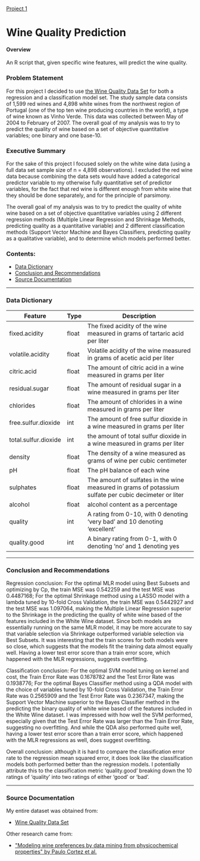 [Project 1](./Final_Project_Wine_Quality_KNIGHT.Rmd)

#  Wine Quality Prediction


#### Overview

An R script that, given specific wine features, will predict the wine quality.

### Problem Statement

For this project I decided to use [the Wine Quality Data Set](https://archive.ics.uci.edu/ml/datasets/Wine+Quality) for both a regression and a classification model set. The study sample data consists of 1,599 red wines and 4,898 white wines from the northwest region of Portugal (one of the top ten wine producing countries in the world), a type of wine known as Vinho Verde. This data was collected between May of 2004 to February of 2007. The overall goal of my analysis was to try to predict the quality of wine based on a set of objective quantitative variables; one binary and one base-10.

### Executive Summary

For the sake of this project I focused solely on the white wine data (using a full data set sample size of n = 4,898 observations). I excluded the red wine data because combining the data sets would have added a categorical predictor variable to my otherwise fully quantitative set of predictor variables, for the fact that red wine is different enough from white wine that they should be done separately, and for the principle of parsimony.

The overall goal of my analysis was to try to predict the quality of white wine based on a set of objective quantitative variables using 2 different regression methods (Multiple Linear Regression and Shrinkage Methods, predicting quality as a quantitative variable) and 2 different classification methods (Support Vector Machine and Bayes Classifiers, predicting quality as a qualitative variable), and to determine which models performed better.



### Contents:
- [Data Dictionary](#Data-Dictionary)
- [Conclusion and Recommendations](#Conclusion-and-Recommendations)
- [Source Documentation](#Source-Documentation)


---

### Data Dictionary

|Feature|Type|Description|
|---|---|---|
|fixed.acidity|float|The fixed acidity of the wine measured in grams of tartaric acid per liter|
|volatile.acidity|float|Volatile acidity of the wine measured in grams of acetic acid per liter|
|citric.acid|float|The amount of citric acid in a wine measured in grams per liter|
|residual.sugar|float|The amount of residual sugar in a wine measured in grams per liter|
|chlorides|float|The amount of chlorides in a wine measured in grams per liter|
|free.sulfur.dioxide|int|The amount of free sulfur dioxide in a wine measured in grams per liter|
|total.sulfur.dioxide|int|the amount of total sulfur dioxide in a wine measured in grams per liter|
|density|float|The density of a wine measured as grams of wine per cubic centimeter|
|pH|float|The pH balance of each wine|
|sulphates|float|The amount of sulfates in the wine measured in grams of potassium sulfate per cubic decimeter or liter|
|alcohol|float|alcohol content as a percentage|
|quality|int|A rating from 0-10, with 0 denoting ‘very bad’ and 10 denoting ‘excellent’|
|quality.good|int|A binary rating from 0-1, with 0 denoting ‘no’ and 1 denoting yes|




---


### Conclusion and Recommendations

Regression conclusion: For the optimal MLR model using Best Subsets and optimizing by Cp, the train MSE was 0.542259 and the test MSE was 0.4487168; For the optimal Shrinkage method using a LASSO model with a lambda tuned by 10-fold Cross Validation, the train MSE was 0.5442927 and the test MSE was 1.097064, making the Multiple Linear Regression superior to the Shrinkage in the predicting the quality of white wine based of the features included in the White Wine dataset. Since both models are essentially running on the same MLR model, it may be more accurate to say that variable selection via Shrinkage outperformed variable selection via Best Subsets. It was interesting that the train scores for both models were so close, which suggests that the models fit the training data almost equally well. Having a lower test error score than a train error score, which happened with the MLR regressions, suggests overfitting.

Classification conclusion: For the optimal SVM model tuning on kernel and cost, the Train Error Rate was 0.1678782 and the Test Error Rate was 0.1938776; For the optimal Bayes Classifier method using a QDA model with the choice of variables tuned by 10-fold Cross Validation, the Train Error Rate was 0.2565909 and the Test Error Rate was 0.2367347, making the Support Vector Machine superior to the Bayes Classifier method in the predicting the binary quality of white wine based of the features included in the White Wine dataset. I was impressed with how well the SVM performed, especially given that the Test Error Rate was larger than the Train Error Rate, suggesting no overfitting. And while the QDA also performed quite well, having a lower test error score than a train error score, which happened with the MLR regressions as well, does suggest overfitting.

Overall conclusion: although it is hard to compare the classification error rate to the regression mean squared error, it does look like the classification models both performed better than the regression models. I potentially attribute this to the classification metric ‘quality.good’ breaking down the 10 ratings of ‘quality’ into two ratings of either ‘good’ or ‘bad’.


---

### Source Documentation
My entire dataset was obtained from:
- [Wine Quality Data Set](https://archive.ics.uci.edu/ml/datasets/Wine+Quality)

Other research came from:
- ["Modeling wine preferences by data mining from physicochemical properties" by Paulo Cortez et al.](https://www.sciencedirect.com/science/article/abs/pii/S0167923609001377?via%3Dihub)
